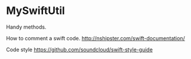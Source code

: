 # MySwiftUtil

Handy methods.


How to comment a swift code.
http://nshipster.com/swift-documentation/

Code style
https://github.com/soundcloud/swift-style-guide


